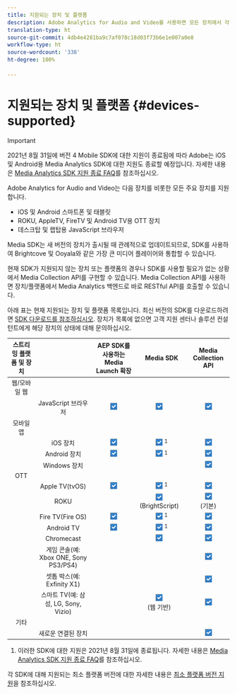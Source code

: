 ```yaml
---
title: 지원되는 장치 및 플랫폼
description: Adobe Analytics for Audio and Video를 사용하면 모든 장치에서 각 미디어 스트림을 수집하고 보고할 수 있습니다.
translation-type: ht
source-git-commit: 4db4e4281ba9c7af078c18d03f73b6e1e007a0e8
workflow-type: ht
source-wordcount: '338'
ht-degree: 100%

---
```



# 지원되는 장치 및 플랫폼 {#devices-supported}

>[!IMPORTANT]
>
>2021년 8월 31일에 버전 4 Mobile SDK에 대한 지원이 종료됨에 따라 Adobe는 iOS 및 Android용 Media Analytics SDK에 대한 지원도 종료할 예정입니다.  자세한 내용은 [Media Analytics SDK 지원 종료 FAQ](/help/sdk-implement/end-of-support-faqs.md)를 참조하십시오.

Adobe Analytics for Audio and Video는 다음 장치를 비롯한 모든 주요 장치를 지원합니다.

* iOS 및 Android 스마트폰 및 태블릿
* ROKU, AppleTV, FireTV 및 Android TV용 OTT 장치
* 데스크탑 및 랩탑용 JavaScript 브라우저

Media SDK는 새 버전의 장치가 출시될 때 관례적으로 업데이트되므로, SDK를 사용하여 Brightcove 및 Ooyala와 같은 가장 큰 미디어 플레이어와 통합할 수 있습니다.

현재 SDK가 지원되지 않는 장치 또는 플랫폼의 경우나 SDK를 사용할 필요가 없는 상황에서 Media Collection API를 구현할 수 있습니다. Media Collection API를 사용하면 장치/플랫폼에서 Media Analytics 백엔드로 바로 RESTful API를 호출할 수 있습니다.

아래 표는 현재 지원되는 장치 및 플랫폼 목록입니다. 최신 버전의 SDK를 다운로드하려면 [SDK 다운로드를 참조하십시오](https://docs.adobe.com/content/help/ko-KR/media-analytics/using/sdk-implement/download-sdks.html). 장치가 목록에 없으면 고객 지원 센터나 솔루션 컨설턴트에게 해당 장치의 상태에 대해 문의하십시오.

| 스트리밍 플랫폼 및 장치 |  | AEP SDK를 사용하는 Media Launch 확장 | Media SDK | Media Collection API |
|:---------------------------:|:-----------------------------------------------:|:----------------------------:|:-------------------:|:--------------------:|
| 웹/모바일 웹 |  |  |  |  |
|  | JavaScript 브라우저 | ![](/help/assets/icon-blue-check.png) | ![](/help/assets/icon-blue-check.png)    | ![](/help/assets/icon-blue-check.png) |
| 모바일 앱 |  |  |  |  |
|  | iOS 장치 | ![](/help/assets/icon-blue-check.png) | ![](/help/assets/icon-blue-check.png) <sup>1</sup> | ![](/help/assets/icon-blue-check.png) |
|  | Android 장치 | ![](/help/assets/icon-blue-check.png) | ![](/help/assets/icon-blue-check.png) <sup>1</sup> | ![](/help/assets/icon-blue-check.png) |
|  | Windows 장치 |  |  | ![](/help/assets/icon-blue-check.png) |
| OTT |  |  |  |  |
|  | Apple TV(tvOS) | ![](/help/assets/icon-blue-check.png) | ![](/help/assets/icon-blue-check.png) <sup>1</sup> | ![](/help/assets/icon-blue-check.png) |
|  | ROKU |  | ![](/help/assets/icon-blue-check.png)   <br>(BrightScript)    | ![](/help/assets/icon-blue-check.png)<br>(기본) |
|  | Fire TV(Fire OS) | ![](/help/assets/icon-blue-check.png) | ![](/help/assets/icon-blue-check.png) <sup>1</sup> | ![](/help/assets/icon-blue-check.png) |
|  | Android TV | ![](/help/assets/icon-blue-check.png) | ![](/help/assets/icon-blue-check.png) <sup>1</sup> | ![](/help/assets/icon-blue-check.png) |
|  | Chromecast |  | ![](/help/assets/icon-blue-check.png)    | ![](/help/assets/icon-blue-check.png) |
|  | 게임 콘솔(예: Xbox ONE, Sony PS3/PS4) |  |  | ![](/help/assets/icon-blue-check.png) |
|  | 셋톱 박스(예: Exfinity X1) |  |  | ![](/help/assets/icon-blue-check.png) |
|  | 스마트 TV(예: 삼성, LG, Sony, Vizio) |  | ![](/help/assets/icon-blue-check.png)   <br>(웹 기반)    | ![](/help/assets/icon-blue-check.png) |
| 기타 |  |  |  |  |
|  | 새로운 연결된 장치 |  |  | ![](/help/assets/icon-blue-check.png) |

1. 이러한 SDK에 대한 지원은 2021년 8월 31일에 종료됩니다. 자세한 내용은 [Media Analytics SDK 지원 종료 FAQ](/help/sdk-implement/end-of-support-faqs.md)를 참조하십시오.

각 SDK에 대해 지원되는 최소 플랫폼 버전에 대한 자세한 내용은 [최소 플랫폼 버전 지원](https://docs.adobe.com/content/help/ko-KR/media-analytics/using/sdk-implement/setup/setup-overview.html)을 참조하십시오.
